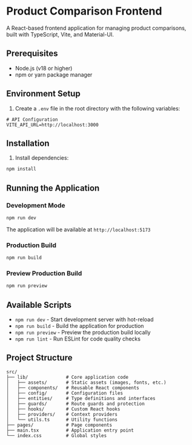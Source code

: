 # Product Comparison Frontend

A React-based frontend application for managing product comparisons, built with TypeScript, Vite, and Material-UI.

## Prerequisites

- Node.js (v18 or higher)
- npm or yarn package manager

## Environment Setup

1. Create a `.env` file in the root directory with the following variables:

```env
# API Configuration
VITE_API_URL=http://localhost:3000
```

## Installation

1. Install dependencies:

```bash
npm install
```

## Running the Application

### Development Mode

```bash
npm run dev
```

The application will be available at `http://localhost:5173`

### Production Build

```bash
npm run build
```

### Preview Production Build

```bash
npm run preview
```

## Available Scripts

- `npm run dev` - Start development server with hot-reload
- `npm run build` - Build the application for production
- `npm run preview` - Preview the production build locally
- `npm run lint` - Run ESLint for code quality checks

## Project Structure

```
src/
├── lib/              # Core application code
│   ├── assets/       # Static assets (images, fonts, etc.)
│   ├── components/   # Reusable React components
│   ├── config/       # Configuration files
│   ├── entities/     # Type definitions and interfaces
│   ├── guards/       # Route guards and protection
│   ├── hooks/        # Custom React hooks
│   ├── providers/    # Context providers
│   └── utils.ts      # Utility functions
├── pages/            # Page components
├── main.tsx          # Application entry point
└── index.css         # Global styles
```
